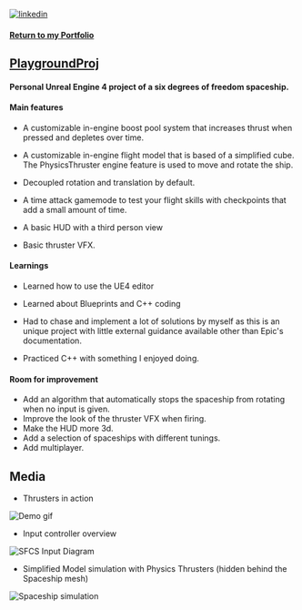 
[![linkedin](https://img.shields.io/badge/linkedin-0A66C2?style=for-the-badge&logo=linkedin&logoColor=white)](https://www.linkedin.com/in/matheus-perches/)

#### [Return to my Portfolio](https://github.com/matheusperches/matheusperches.github.io) 

## [PlaygroundProj](https://github.com/matheusperches/PlaygroundProj)

#### Personal Unreal Engine 4 project of a six degrees of freedom spaceship.

#### Main features

- A customizable in-engine boost pool system that increases thrust when pressed and depletes over time.

- A customizable in-engine flight model that is based of a simplified cube. The PhysicsThruster engine feature is used to move and rotate the ship.

- Decoupled rotation and translation by default.

- A time attack gamemode to test your flight skills with checkpoints that add a small amount of time. 

- A basic HUD with a third person view

- Basic thruster VFX.

#### Learnings
- Learned how to use the UE4 editor

- Learned about Blueprints and C++ coding 

- Had to chase and implement a lot of solutions by myself as this is an unique project with little external guidance available other than Epic's documentation.

- Practiced C++ with something I enjoyed doing.

#### Room for improvement
- Add an algorithm that automatically stops the spaceship from rotating when no input is given.
- Improve the look of the thruster VFX when firing. 
- Make the HUD more 3d. 
- Add a selection of spaceships with different tunings.
- Add multiplayer.
## Media

- Thrusters in action 

![Demo gif](https://raw.githubusercontent.com/matheusperches/PlaygroundProj/main/Info/demo_video-ezgif.com-optimize.gif)

- Input controller overview

![SFCS Input Diagram](https://raw.githubusercontent.com/matheusperches/PlaygroundProj/main/Info/sfcs.jpg)

- Simplified Model simulation with Physics Thrusters (hidden behind the Spaceship mesh)

 ![Spaceship simulation](https://raw.githubusercontent.com/matheusperches/PlaygroundProj/main/Info/behind_the_scenes.png) 
